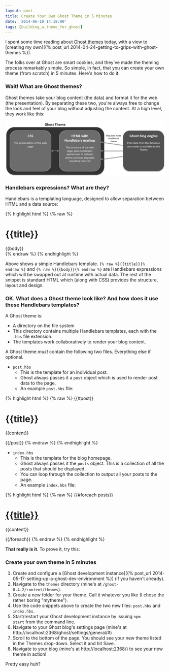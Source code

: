 ```yaml
---
layout: post
title: Create Your Own Ghost Theme in 5 Minutes
date: '2014-06-10 14:18:00'
tags: [building_a_theme_for_ghost]
---
```


I spent some time reading about [Ghost themes](http://marketplace.ghost.org/) today, with a view to [creating my own]({% post_url 2014-04-24-getting-to-grips-with-ghost-themes %}).

The folks over at Ghost are smart cookies, and they've made the theming process remarkably simple. So simple, in fact, that you can create your own theme (from scratch) in 5 minutes. Here's how to do it.

### Wait! What are Ghost themes?

Ghost themes take your blog content (the data) and format it for the web (the presentation). By separating these two, you're always free to change the look and feel of your blog without adjusting the content. At a high level, they work like this:

![](/img/posts/g.png)

### Handlebars expressions? What are they?

Handlebars is a templating language, designed to allow separation between HTML and a data source:

{% highlight html %}
{% raw %}
<div class="entry">
  <h1>{{title}}</h1>
  <div class="body">
    {{body}}
  </div>
</div>
{% endraw %}
{% endhighlight %}

Above shows a simple Handlebars template. <code>{% raw %}{{title}}{% endraw %}</code> and <code>{% raw %}{{body}}{% endraw %}</code> are Handlebars expressions which will be swapped out at runtime with actual data. The rest of the snippet is standard HTML which (along with CSS) provides the structure, layout and design.

### OK. What does a Ghost theme look like? And how does it use these Handlebars templates?

A Ghost theme is:

* A directory on the file system
* This directory contains multiple Handlebars templates, each with the <code>.hbs</code> file extension.
* The templates work collaboratively to render your blog content.

A Ghost theme *must* contain the following two files. Everything else if optional.

* <code>post.hbs</code>
	* This is the template for an individual post.
    * Ghost always passes it a <code>post</code> object which is used to render post data to the page.
    * An example <code>post.hbs</code> file:
    
{% highlight html %}
{% raw %}
{{#post}}
<h1 class="post-title">{{title}}</h1>
<p>{{content}}<p>
{{/post}}
{% endraw %}
{% endhighlight %}	 
    
* <code>index.hbs</code>
	* This is the template for the blog homepage.
    * Ghost always passes it the <code>posts</code> object. This is a collection of all the posts that should be displayed.
    * You can loop through the collection to output all your posts to the page.
    * An example <code>index.hbs</code> file:
   
{% highlight html %}
{% raw %}
{{#foreach posts}}
  <h1 class="post-title"><a href="{{url}}">{{title}}</a></h1>
  <p>{{content}}<p>
{{/foreach}}
{% endraw %}
{% endhighlight %}	

**That really is it**. To prove it, try this:

### Create your own theme in 5 minutes

1. Create and configure a [Ghost development instance]({% post_url 2014-05-17-setting-up-a-ghost-dev-environment %}) (if you haven't already).
2. Navigate to the <code>themes</code> directory (mine's at <code>/ghost-0.4.2/content/themes</code>).
3. Create a new folder for your theme. Call it whatever you like (I chose the rather boring "mytheme").
4. Use the code snippets above to create the two new files: <code>post.hbs</code> and <code>index.hbs</code>.
5. Start/restart your Ghost development instance by issuing <code>npm start</code> from the command line.
6. Navigate to your Ghost blog's settings page (mine's at http://localhost:2368/ghost/settings/general/#)
7. Scroll to the bottom of the page. You should see your new theme listed in the Themes drop-down. Select it and hit Save.
8. Navigate to your blog (mine's at http://localhost:2368/) to see your new theme in action!

Pretty easy huh?